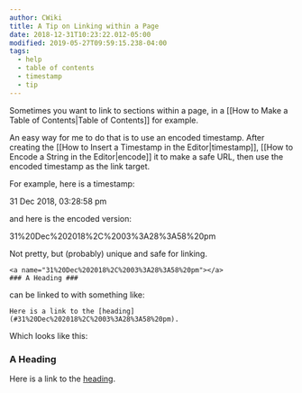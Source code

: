 ```yaml
---
author: CWiki
title: A Tip on Linking within a Page
date: 2018-12-31T10:23:22.012-05:00
modified: 2019-05-27T09:59:15.238-04:00
tags:
  - help
  - table of contents
  - timestamp
  - tip
---
```



Sometimes you want to link to sections within a page, in a [[How to Make a Table of Contents|Table of Contents]] for example.

An easy way for me to do that is to use an encoded timestamp. After creating the [[How to Insert a Timestamp in the Editor|timestamp]],  [[How to Encode a String in the Editor|encode]] it to make a safe URL, then use the encoded timestamp as the link target.

For example, here is a timestamp:

31 Dec 2018, 03:28:58 pm

and here is the encoded version:

31%20Dec%202018%2C%2003%3A28%3A58%20pm

Not pretty, but (probably) unique and safe for linking.


```
<a name="31%20Dec%202018%2C%2003%3A28%3A58%20pm"></a>
### A Heading ###
```

can be linked to with something like:

`Here is a link to the [heading](#31%20Dec%202018%2C%2003%3A28%3A58%20pm).`

Which looks like this:

<a name="31%20Dec%202018%2C%2003%3A28%3A58%20pm"></a>
### A Heading ###

Here is a link to the [heading](#31%20Dec%202018%2C%2003%3A28%3A58%20pm).